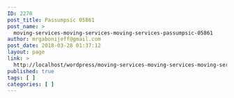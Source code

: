 ```yaml
---
ID: 2270
post_title: Passumpsic 05861
post_name: >
  moving-services-moving-services-moving-services-passumpsic-05861
author: mrgabonijeff@gmail.com
post_date: 2018-03-28 01:37:12
layout: page
link: >
  http://localhost/wordpress/moving-services-moving-services-moving-services-passumpsic-05861/
published: true
tags: [ ]
categories: [ ]
---
```

